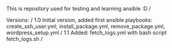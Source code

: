 This is repository used for testing and learning ansible :D /

Versions: /
1.0 Initial version, added first ansible playbooks: create_ssh_user.yml, install_package.yml, remove_package.yml, wordpress_setup.yml /
1.1 Added: fetch_logs.yml with bash script fetch_logs.sh /
